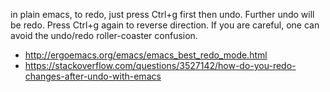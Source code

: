 in plain emacs, to redo, just press Ctrl+g first then undo. Further undo will be redo. Press Ctrl+g again to reverse direction. If you are careful, one can avoid the undo/redo roller-coaster confusion.

- http://ergoemacs.org/emacs/emacs_best_redo_mode.html
- https://stackoverflow.com/questions/3527142/how-do-you-redo-changes-after-undo-with-emacs